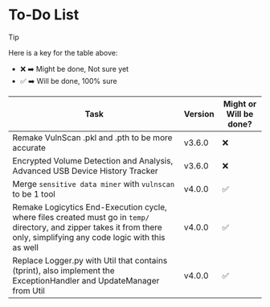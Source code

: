 # To-Do List

> [!TIP]
> Here is a key for the table above:
>
> - ❌ ➡️ Might be done, Not sure yet
> - ✅ ➡️ Will be done, 100% sure

| Task                                                                                                                                                                       | Version | Might or Will be done? |
| -------------------------------------------------------------------------------------------------------------------------------------------------------------------------- | ------- | ---------------------- |
| Remake VulnScan .pkl and .pth to be more accurate                                                                                                                          | v3.6.0  | ❌                     |
| Encrypted Volume Detection and Analysis, Advanced USB Device History Tracker                                                                                               | v3.6.0  | ❌                     |
| Merge `sensitive data miner` with `vulnscan` to be 1 tool                                                                                                                  | v4.0.0  | ✅                     |
| Remake Logicytics End-Execution cycle, where files created must go in `temp/` directory, and zipper takes it from there only, simplifying any code logic with this as well | v4.0.0  | ✅                     |
| Replace Logger.py with Util that contains (tprint), also implement the ExceptionHandler and UpdateManager from Util                                                        | v4.0.0  | ✅                     |
